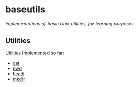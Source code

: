 # baseutils
###### Implementations of basic Unix utilities, for learning purposes.

## Utilities

Utilities implemented so far:

* [cat](cat)
* [pwd](pwd)
* [head](head)
* [mkdir](mkdir)
